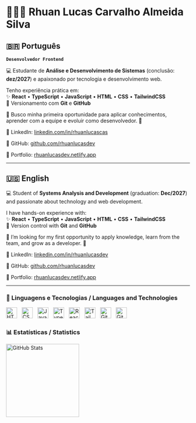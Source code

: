 # 👩🏻‍💻 Rhuan Lucas Carvalho Almeida Silva

## 🇧🇷 Português  
**`Desenvolvedor Frontend`**

💻 Estudante de **Análise e Desenvolvimento de Sistemas** (conclusão: **dez/2027**) e apaixonado por tecnologia e desenvolvimento web.  

Tenho experiência prática em:  
✨ **React** • **TypeScript** • **JavaScript** • **HTML** • **CSS** • **TailwindCSS**  
🔧 Versionamento com **Git** e **GitHub**  

📌 Busco minha primeira oportunidade para aplicar conhecimentos, aprender com a equipe e evoluir como desenvolvedor. 🚀  

🔗 LinkedIn: [linkedin.com/in/rhuanlucascas](https://www.linkedin.com/in/rhuanlucascas)

🔗 GitHub: [github.com/rhuanlucasdev](https://github.com/rhuanlucasdev)

🔗 Portfolio: [rhuanlucasdev.netlify.app](https://rhuanlucasdev.netlify.app)

---

## 🇺🇸 English  

💻 Student of **Systems Analysis and Development** (graduation: **Dec/2027**) and passionate about technology and web development.  

I have hands-on experience with:  
✨ **React** • **TypeScript** • **JavaScript** • **HTML** • **CSS** • **TailwindCSS**  
🔧 Version control with **Git** and **GitHub**  

📌 I’m looking for my first opportunity to apply knowledge, learn from the team, and grow as a developer. 🚀  

🔗 LinkedIn: [linkedin.com/in/rhuanlucasdev](https://www.linkedin.com/in/rhuanlucasdev)

🔗 GitHub: [github.com/rhuanlucasdev](https://github.com/rhuanlucasdev)

🔗 Portfolio: [rhuanlucasdev.netlify.app](https://rhuanlucasdev.netlify.app)

---

### 🤖 Linguagens e Tecnologias / Languages and Technologies

<img align="left" alt="HTML" title="HTML" width="30px" style="padding-right: 10px;" src="https://cdn.jsdelivr.net/gh/devicons/devicon@latest/icons/html5/html5-original.svg"/> 
<img align="left" alt="CSS" title="CSS" width="30px" style="padding-right: 10px;" src="https://cdn.jsdelivr.net/gh/devicons/devicon@latest/icons/css3/css3-original.svg"/>
<img align="left" alt="JavaScript" title="JavaScript" width="30px" style="padding-right: 10px;" src="https://cdn.jsdelivr.net/gh/devicons/devicon@latest/icons/javascript/javascript-original.svg"/> 
<img align="left" alt="TypeScript" title="TypeScript" width="30px" style="padding-right: 10px;" src="https://cdn.jsdelivr.net/gh/devicons/devicon@latest/icons/typescript/typescript-original.svg"/> 
<img align="left" alt="React" title="React" width="30px" style="padding-right: 10px;" src="https://cdn.jsdelivr.net/gh/devicons/devicon@latest/icons/react/react-original.svg"/> 
<img align="left" alt="TailwindCSS" title="TailwindCSS" width="30px" style="padding-right: 10px;" src="https://cdn.jsdelivr.net/gh/devicons/devicon@latest/icons/tailwindcss/tailwindcss-original.svg"/> 
<img align="left" alt="Git" title="Git" width="30px" style="padding-right: 10px;" src="https://cdn.jsdelivr.net/gh/devicons/devicon@latest/icons/git/git-original.svg"/> 
<img align="left" alt="GitHub" title="GitHub" width="30px" style="padding-right: 10px;" src="https://cdn.jsdelivr.net/gh/devicons/devicon@latest/icons/github/github-original.svg"/>

<br/><br/>

### 📊 Estatísticas / Statistics

<p>

<img align="left" alt="GitHub Stats" height="200" src="https://github-readme-stats.vercel.app/api/top-langs/?username=rhuanlucasdev&theme=tokyonight&layout=compact&custom_title=Tecnologias&langs_count=10" />

</p>
